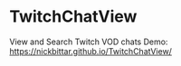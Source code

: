 # TwitchChatView
View and Search Twitch VOD chats
Demo:
https://nickbittar.github.io/TwitchChatView/